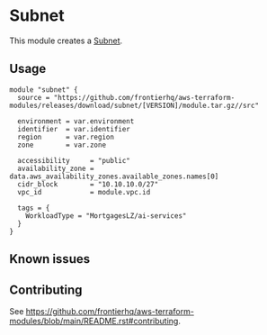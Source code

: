 # Subnet

This module creates a [Subnet](https://registry.terraform.io/providers/hashicorp/aws/latest/docs/resources/subnet).

## Usage

```hcl
module "subnet" {
  source = "https://github.com/frontierhq/aws-terraform-modules/releases/download/subnet/[VERSION]/module.tar.gz//src"

  environment = var.environment
  identifier  = var.identifier
  region      = var.region
  zone        = var.zone

  accessibility     = "public"
  availability_zone = data.aws_availability_zones.available_zones.names[0]
  cidr_block        = "10.10.10.0/27"
  vpc_id            = module.vpc.id

  tags = {
    WorkloadType = "MortgagesLZ/ai-services"
  }
}
```

## Known issues

## Contributing

See <https://github.com/frontierhq/aws-terraform-modules/blob/main/README.rst#contributing>.
